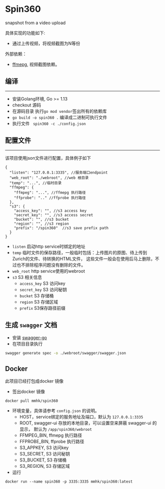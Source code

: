 # Spin360

snapshot from a video upload

具体实现的功能如下:

- 通过上传视频，将视频截图为N等份

外部依赖：
- [ffmepg](https://github.com/FFmpeg/FFmpeg), 视频截图依赖。

## 编译
----
- 安装Golang环境, Go >= 1.13
- checkout 源码
- 在源码目录 执行` go mod vendor `签出所有的依赖库
- ` go build -o spin360 . ` 编译成二进制可执行文件
- 执行文件 ` spin360 -c ./config.json`

## 配置文件
----
该项目使用json文件进行配置，具体例子如下

```JS
{
  "listen": "127.0.0.1:3335", //服务端口endpoint
  "web_root": "./webroot", //web 根目录
  "temp": "...", //临时目录
  "ffmpeg": {
    "ffmpeg": "...", //ffmepg 执行路径
    "ffprobe": ".." //ffprobe 执行路径
  },
  "s3": {
    "access_key": "", //s3 access key
    "secret_key": "", //s3 access secret
    "bucket": "", //s3 bucket
    "region": "", //s3 region
    "prefix": "/spin360"  //s3 save prefix path
  }
}
```

- `listen` 启动http service时绑定的地址
- `temp` 临时文件的保存路径，一般临时包括：上传图片的原图、待上传到Zurich的文件、待转换的HTML文件，
  这些文件一般会在使用后马上删除，不过也不排除程序问题没有删除的文件。
- `web_root` http service使用的webroot
- `s3` S3 相关信息
   - `access_key` S3 访问key
   - `secret_key` S3 访问秘钥
   - `bucket` S3 存储桶
   - `region`  S3 存储区域
   - `prefix` S3保存路径前缀


## 生成 `swagger` 文档

- 安装 [swagger-go](https://github.com/go-swagger/go-swagger)
- 在项目目录执行
```bash
swagger generate spec -o ./webroot/swagger/swagger.json
```

## Docker

此项目已经打包成docker 镜像

- 签出docker 镜像
```
docker pull mmhk/spin360
```
- 环境变量，具体请参考 `config.json` 的说明。
  - HOST，service绑定的服务地址及端口，默认为 `127.0.0.1:3335`
  - ROOT, swagger-ui 存放的本地目录，可以设置空来屏蔽 swagger-ui 的显示， 默认为 `/app/spin360/webroot`
  - FFMPEG_BIN, ffmepg 执行路径
  - FFPROBE_BIN, ffprobe 执行路径
  - S3_APPKEY, S3 访问key
  - S3_SECRET, S3 访问秘钥
  - S3_BUCKET, S3 存储桶
  - S3_REGION, S3 存储区域
- 运行
```
docker run --name spin360 -p 3335:3335 mmhk/spin360:latest
```
